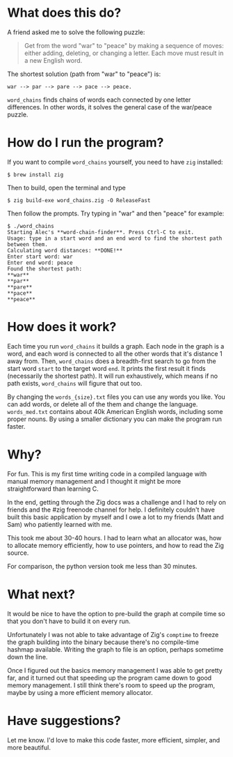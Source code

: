 # What does this do?

A friend asked me to solve the following puzzle: 

> Get from the word "war" to "peace" by making a sequence of moves: either adding, deleting, or changing a letter. Each move must result in a new English word.

The shortest solution (path from "war" to "peace") is: 

`war --> par --> pare --> pace --> peace.`

`word_chains` finds chains of words each connected by one letter differences. In other words, it solves the general case of the war/peace puzzle.

# How do I run the program?

If you want to compile `word_chains` yourself, you need to have `zig` installed:

```
$ brew install zig
```

Then to build, open the terminal and type

```
$ zig build-exe word_chains.zig -O ReleaseFast
```

Then follow the prompts. Try typing in "war" and then "peace" for example:

    $ ./word_chains
    Starting Alec's **word-chain-finder**. Press Ctrl-C to exit.
    Usage: type in a start word and an end word to find the shortest path between them.
    Calculating word distances: **DONE!**
    Enter start word: war  
    Enter end word: peace
    Found the shortest path:
    **war**
    **par**
    **pare**
    **pace**
    **peace**

# How does it work?

Each time you run `word_chains` it builds a graph. Each node in the graph is a word, and each word is connected to all the other words that it's distance 1 away from. Then, `word_chains` does a breadth-first search to go from the start word `start` to the target word `end`. It prints the first result it finds (necessarily the shortest path). It will run exhaustively, which means if no path exists, `word_chains` will figure that out too.

By changing the `words_{size}.txt` files you can use any words you like. You can add words, or delete all of the them and change the language. `words_med.txt` contains about 40k American English words, including some proper nouns. By using a smaller dictionary you can make the program run faster.

# Why?

For fun. This is my first time writing code in a compiled language with manual memory management and I thought it might be more straightforward than learning C.

In the end, getting through the Zig docs was a challenge and I had to rely on friends and the #zig freenode channel for help. I definitely couldn't have built this basic application by myself and I owe a lot to my friends (Matt and Sam) who patiently learned with me.

This took me about 30-40 hours. I had to learn what an allocator was, how to allocate memory efficiently, how to use pointers, and how to read the Zig source. 

For comparison, the python version took me less than 30 minutes. 

# What next?

It would be nice to have the option to pre-build the graph at compile time so that you don't have to build it on every run.

Unfortunately I was not able to take advantage of Zig's `comptime` to freeze the graph building into the binary because there's no compile-time hashmap available. Writing the graph to file is an option, perhaps sometime down the line. 

Once I figured out the basics memory management I was able to get pretty far, and it turned out that speeding up the program came down to good memory management. I still think there's room to speed up the program, maybe by using a more efficient memory allocator. 

# Have suggestions?

Let me know. I'd love to make this code faster, more efficient, simpler, and more beautiful.